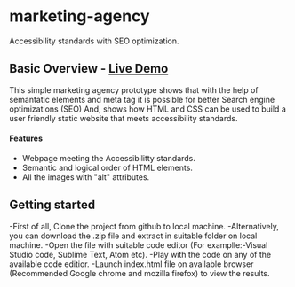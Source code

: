 # marketing-agency
Accessibility standards with SEO optimization.

## Basic Overview - [Live Demo](https://marasinipradeep.github.io/marketing-agency/)

This simple marketing agency prototype shows that with the help of semantatic elements and meta tag it is possible for better Search engine optimizations (SEO)
And, shows how HTML and CSS can be used to build a user friendly static website that meets accessibility standards.

#### Features

- Webpage meeting the Accessibilitty standards.
- Semantic and logical order of HTML elements.
- All the images with "alt" attributes.

## Getting started

-First of all, Clone the project from github to local machine.
-Alternatively, you can download the .zip file and extract in suitable folder on local machine. 
-Open the file with suitable code editor (For examplle:-Visual Studio code, Sublime Text, Atom etc).
-Play with the code on any of the available code editior.
-Launch index.html file on available browser (Recommended Google chrome and mozilla firefox) to view the results. 


